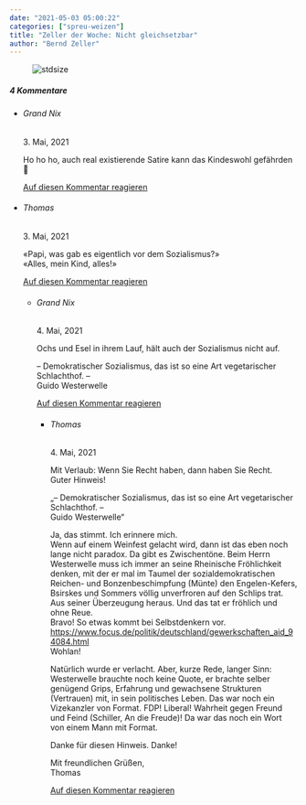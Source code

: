 ```yaml
---
date: "2021-05-03 05:00:22"
categories: ["spreu-weizen"]
title: "Zeller der Woche: Nicht gleichsetzbar"
author: "Bernd Zeller"
---
```



<figure>
<img src="https://www.publicomag.com/wp-content/uploads/2021/05/Nicht-gleichsetzbar.jpg" alt=stdsize>
</figure>


<!--more-->
<h5 class="comments-h">
4 Kommentare </h5>
<ul class="commentlist">
<li class="comment even thread-even depth-1 clearfix" id="li-comment-111095">
<h6 class="author">Grand Nix</h6> <span class="date">3. Mai, 2021</span>



Ho ho ho, auch real existierende Satire kann das Kindeswohl gefährden<br>
🙂

<a rel="nofollow" class="comment-reply-link" href="#comment-111095" data-commentid="111095" data-postid="13473" data-belowelement="comment-111095" data-respondelement="respond" data-replyto="Antworte auf Grand Nix" aria-label="Antworte auf Grand Nix">Auf diesen Kommentar reagieren</a> 


</li>
<li class="comment odd alt thread-odd thread-alt depth-1 clearfix" id="li-comment-111108">
<h6 class="author">Thomas</h6> <span class="date">3. Mai, 2021</span>



«Papi, was gab es eigentlich vor dem Sozialismus?»<br>
«Alles, mein Kind, alles!»

<a rel="nofollow" class="comment-reply-link" href="#comment-111108" data-commentid="111108" data-postid="13473" data-belowelement="comment-111108" data-respondelement="respond" data-replyto="Antworte auf Thomas" aria-label="Antworte auf Thomas">Auf diesen Kommentar reagieren</a> 


<ul class="children">
<li class="comment even depth-2 clearfix" id="li-comment-111110">
<h6 class="author">Grand Nix</h6> <span class="date">4. Mai, 2021</span>



Ochs und Esel in ihrem Lauf, hält auch der Sozialismus nicht auf. 

&#8211; Demokratischer Sozialismus, das ist so eine Art vegetarischer Schlachthof. &#8211;<br>
Guido Westerwelle

<a rel="nofollow" class="comment-reply-link" href="#comment-111110" data-commentid="111110" data-postid="13473" data-belowelement="comment-111110" data-respondelement="respond" data-replyto="Antworte auf Grand Nix" aria-label="Antworte auf Grand Nix">Auf diesen Kommentar reagieren</a> 


<ul class="children">
<li class="comment odd alt depth-3 clearfix" id="li-comment-111116">
<h6 class="author">Thomas</h6> <span class="date">4. Mai, 2021</span>



Mit Verlaub: Wenn Sie Recht haben, dann haben Sie Recht.<br>
Guter Hinweis!

„– Demokratischer Sozialismus, das ist so eine Art vegetarischer Schlachthof. –<br>
Guido Westerwelle“

Ja, das stimmt. Ich erinnere mich.<br>
Wenn auf einem Weinfest gelacht wird, dann ist das eben noch lange nicht paradox. Da gibt es Zwischentöne. Beim Herrn Westerwelle muss ich immer an seine Rheinische Fröhlichkeit denken, mit der er mal im Taumel der sozialdemokratischen Reichen- und Bonzenbeschimpfung (Münte) den Engelen-Kefers, Bsirskes und Sommers völlig unverfroren auf den Schlips trat. Aus seiner Überzeugung heraus. Und das tat er fröhlich und ohne Reue.<br>
Bravo! So etwas kommt bei Selbstdenkern vor.<br>
<a href="https://www.focus.de/politik/deutschland/gewerkschaften_aid_94084.html" rel="nofollow ugc">https://www.focus.de/politik/deutschland/gewerkschaften_aid_94084.html</a><br>
Wohlan!

Natürlich wurde er verlacht. Aber, kurze Rede, langer Sinn:<br>
Westerwelle brauchte noch keine Quote, er brachte selber genügend Grips, Erfahrung und gewachsene Strukturen (Vertrauen) mit, in sein politisches Leben. Das war noch ein Vizekanzler von Format. FDP! Liberal! Wahrheit gegen Freund und Feind (Schiller, An die Freude)! Da war das noch ein Wort von einem Mann mit Format.

Danke für diesen Hinweis. Danke!

Mit freundlichen Grüßen,<br>
Thomas

<a rel="nofollow" class="comment-reply-link" href="#comment-111116" data-commentid="111116" data-postid="13473" data-belowelement="comment-111116" data-respondelement="respond" data-replyto="Antworte auf Thomas" aria-label="Antworte auf Thomas">Auf diesen Kommentar reagieren</a> 


</li>
</ul>
</li>
</ul>
</li>
</ul>
